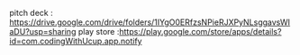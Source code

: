 pitch deck : https://drive.google.com/drive/folders/1IYgO0ERfzsNPieRJXPyNLsggavsWIaDU?usp=sharing
play store :https://play.google.com/store/apps/details?id=com.codingWithUcup.app.notify
